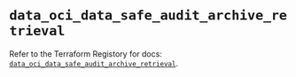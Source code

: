 # `data_oci_data_safe_audit_archive_retrieval`

Refer to the Terraform Registory for docs: [`data_oci_data_safe_audit_archive_retrieval`](https://registry.terraform.io/providers/oracle/oci/6.18.0/docs/data-sources/data_safe_audit_archive_retrieval).
